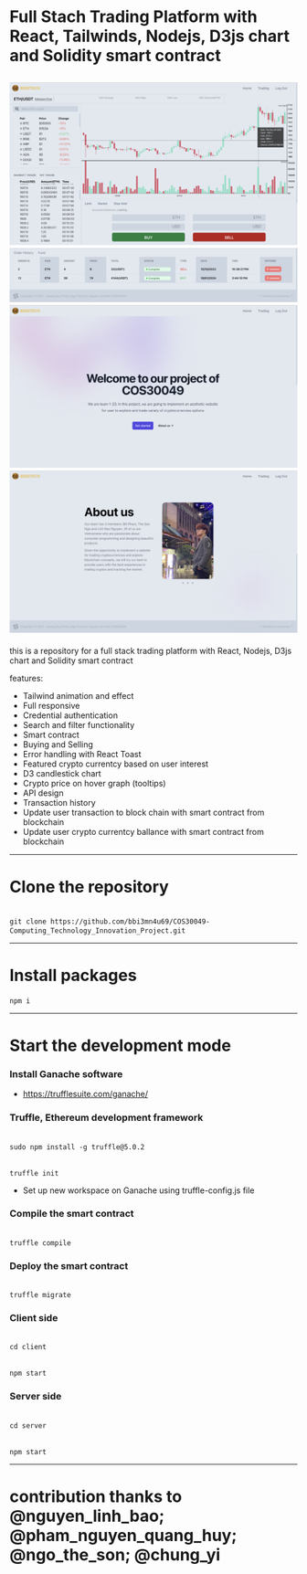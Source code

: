 # Full Stach Trading Platform with React, Tailwinds, Nodejs, D3js chart and Solidity smart contract

![Trading Platform](image1.png "Github logo") 
![Trading Platform](image2.png "Github logo") 
![Trading Platform](image3.png "Github logo") 
![Trading Platform](image4.png "Github logo") 
---

this is a repository for a full stack trading platform with React, Nodejs, D3js chart and Solidity smart contract

features:

* Tailwind animation and effect
* Full responsive
* Credential authentication
* Search and filter functionality
* Smart contract
* Buying and Selling
* Error handling with React Toast
* Featured crypto currentcy based on user interest
* D3 candlestick chart
* Crypto price on hover graph (tooltips)
* API design
* Transaction history
* Update user transaction to block chain with smart contract from blockchain 
* Update user crypto currentcy ballance with smart contract from blockchain

---

# Clone the repository

```

git clone https://github.com/bbi3mn4u69/COS30049-Computing_Technology_Innovation_Project.git

```

---

# Install packages

```
npm i

```

---

# Start the development mode

### Install Ganache software

- https://trufflesuite.com/ganache/

### Truffle, Ethereum development framework

```

sudo npm install -g truffle@5.0.2

```

```

truffle init

```

- Set up new workspace on Ganache using truffle-config.js file

### Compile the smart contract

```

truffle compile

```

### Deploy the smart contract

```

truffle migrate

```

### Client side

```

cd client

```

```

npm start

```

### Server side

```

cd server

```

```

npm start

```

---

# contribution thanks to @nguyen_linh_bao; @pham_nguyen_quang_huy; @ngo_the_son; @chung_yi
